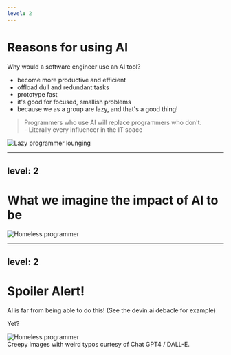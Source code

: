 ```yaml
---
level: 2
---
```


# Reasons for using AI

Why would a software engineer use an AI tool?

<v-clicks>

- become more productive and efficient
- offload dull and redundant tasks
- prototype fast
- it's good for focused, smallish problems
- because we as a group are lazy, and that's a good thing!

</v-clicks>

<blockquote v-click class="relative z-2 w-115">
  Programmers who use AI will replace programmers who don't.
  <footer class="text-right text-base">- Literally every influencer in the IT space</footer>
</blockquote>

<img src="/lazy-programmer.png" alt="Lazy programmer lounging" v-click="5" class="absolute top-10 right-10 w-100" />

---
level: 2
---
# What we imagine the impact of AI to be

<div class="flex justify-center">
  <img src="/homeless-programmer.png" alt="Homeless programmer" class="w-100" />
</div>

---
level: 2
---

# Spoiler Alert!

AI is far from being able to do this! (See the devin.ai debacle for example)

<span class="text-orange-600 font-bold" v-click>Yet?</span>

<div class="flex justify-center">
  <img src="/relieved-programmer.png" alt="Homeless programmer" class="w-90 -mt-12" />
</div>

<div class="text-orange-600 absolute top-50 left-100 rotate-30 bg-orange-200 p-1 rounded-1" v-click>
  Creepy images with weird typos curtesy of Chat GPT4 / DALL-E.
</div>

